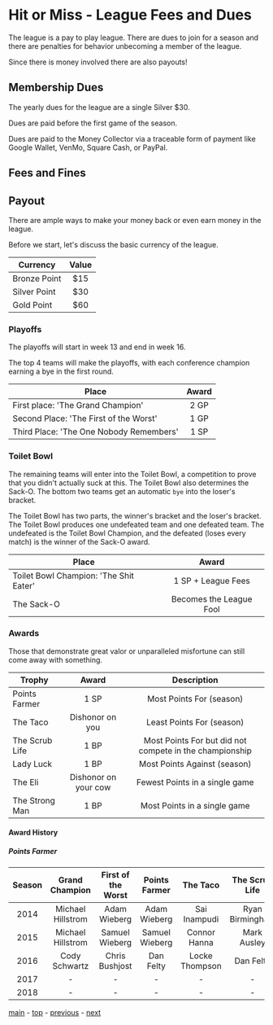 # Hit or Miss - League Fees and Dues

The league is a pay to play league. There are dues to join for a season and there are penalties for behavior unbecoming
a member of the league.

 Since there is money involved there are also payouts!

## Membership Dues

The yearly dues for the league are a single Silver $30.

Dues are paid before the first game of the season.

Dues are paid to the Money Collector via a traceable form of payment like Google Wallet, VenMo, Square Cash, or PayPal.

## Fees and Fines

## Payout

There are ample ways to make your money back or even earn money in the league.

Before we start, let's discuss the basic currency of the league.

| Currency | Value |
| --- |:---:|
| Bronze Point | $15 |
| Silver Point | $30 |
| Gold Point | $60 |

### Playoffs

The playoffs will start in week 13 and end in week 16.

The top 4 teams will make the playoffs, with each conference champion earning a bye in the first round.

| Place | Award |
| --- |:---:|
| First place: 'The Grand Champion' | 2 GP |
| Second Place: 'The First of the Worst'| 1 GP |
| Third Place: 'The One Nobody Remembers' | 1 SP |

### Toilet Bowl

The remaining teams will enter into the Toilet Bowl, a competition to prove that you didn't actually suck at this.
The Toilet Bowl also determines the Sack-O. The bottom two teams get an automatic `bye` into the loser's bracket.

The Toilet Bowl has two parts, the winner's bracket and the loser's bracket. The Toilet Bowl produces one
undefeated team and one defeated team. The undefeated is the Toilet Bowl Champion, and the defeated (loses every
match) is the winner of the Sack-O award.

| Place | Award |
| --- |:---:|
| Toilet Bowl Champion: 'The Shit Eater' | 1 SP + League Fees |
| The Sack-O | Becomes the League Fool |

### Awards

Those that demonstrate great valor or unparalleled misfortune can still come away with something.

| Trophy | Award | Description |
| --- |:---:|:---:|
| Points Farmer | 1 SP | Most Points For (season) |
| The Taco | Dishonor on you | Least Points For (season) |
| The Scrub Life | 1 BP | Most Points For but did not compete in the championship |
| Lady Luck | 1 BP | Most Points Against (season) |
| The Eli | Dishonor on your cow | Fewest Points in a single game |
| The Strong Man | 1 BP | Most Points in a single game |

#### Award History

##### Points Farmer
| Season | Grand Champion | First of the Worst | Points Farmer | The Taco | The Scrub Life | Lady Luck | The Eli | The Strong Man | Toilet Bowl Champion | Sack-O |
|:---:|:---:|:---:|:---:|:---:|:---:|:---:|:---:|:---:|:---:|:---:|
| 2014 | Michael Hillstrom | Adam Wieberg | Adam Wieberg | Sai Inampudi | Ryan Birmingham | Sai Inampudi | - | - | - | Sai Inampudi |
| 2015 | Michael Hillstrom | Samuel Wieberg | Samuel Wieberg | Connor Hanna | Mark Ausley | Mark Ausley | - | - | - | Chris Bushjost |
| 2016 | Cody Schwartz | Chris Bushjost | Dan Felty | Locke Thompson | Dan Felty | Matt Delaney | Adam Wieberg | Dan Felty | Adam Wieberg | Locke Thompson |
| 2017 | - | - | - | - | - | - | - | - | - | - |
| 2018 | - | - | - | - | - | - | - | - | - | - |

[main][main] - [top][top] - [previous][previous] - [next][next]

[main]: readme.md
[top]: league_fees_and_dues.md
[previous]: rituals_and_proceedings.md
[next]: scoring.md
